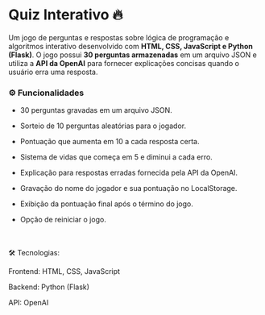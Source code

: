 <h1>Quiz Interativo 🔥</h1>

Um jogo de perguntas e respostas sobre lógica de programação e algoritmos interativo desenvolvido com <strong>HTML, CSS, JavaScript e Python (Flask)</strong>. O jogo possui <strong>30 perguntas armazenadas</strong> em um arquivo JSON e utiliza a <strong>API da OpenAI</strong> para fornecer explicações concisas quando o usuário erra uma resposta.

<h3>⚙️ Funcionalidades </h3>

- 30 perguntas gravadas em um arquivo JSON.

- Sorteio de 10 perguntas aleatórias para o jogador.

- Pontuação que aumenta em 10 a cada resposta certa.

- Sistema de vidas que começa em 5 e diminui a cada erro.

- Explicação para respostas erradas fornecida pela API da OpenAI.

- Gravação do nome do jogador e sua pontuação no LocalStorage.

- Exibição da pontuação final após o término do jogo.

- Opção de reiniciar o jogo.

<br>
<br>
🛠 Tecnologias:

Frontend: HTML, CSS, JavaScript

Backend: Python (Flask)

API: OpenAI